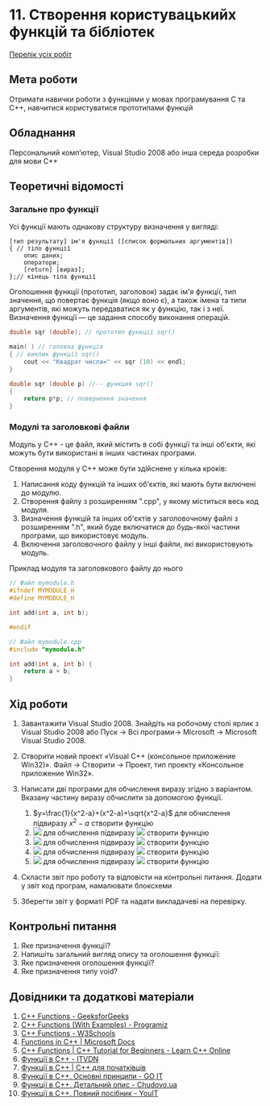 # 11. Створення користувацькийх функцій та бібліотек

[Перелік усіх робіт](../README.md)

## Мета роботи 

Отримати навички роботи з функціями у мовах програмування C та С++, навчитися користуватися прототипами функцій

## Обладнання

Персональний комп’ютер, Visual Studio 2008 або інша середа розробки для мови C++

## Теоретичні відомості

### Загальне про функції

Усі функції мають однакову структуру визначення у вигляді:

```
[тип результату] ім'я функції ([список формальних аргументів])
{ // тіло функції
	опис даних;
	оператори;
	[return] [вираз];
};// кінець тіла функції
```

Оголошення функції (прототип, заголовок) задає ім'я функції, тип значення, що повертає функція (якщо воно є), а також імена та типи аргументів, які можуть передаватися як у функцію, так і з неї. Визначення функції — це задання способу виконання операцій.

```cpp
double sqr (double); // прототип функції sqr()

main( ) // головна функція
{ // виклик функції sqr()
	cout << "Квадрат числа=" << sqr (10) << endl;
}

double sqr (double p) //-- функция sqr()
{ 
	return p*p; // повернення значення
} 

```

### Модулі та заголовкові файли

Модуль у С++ - це файл, який містить в собі функції та інші об'єкти, які можуть бути використані в інших частинах програми.

Створення модуля у С++ може бути здійснене у кілька кроків:

1. Написання коду функцій та інших об'єктів, які мають бути включені до модулю.
2. Створення файлу з розширенням ".cpp", у якому міститься весь код модуля.
3. Визначення функцій та інших об'єктів у заголовочному файлі з розширенням ".h", який буде включатися до будь-якої частини програми, що використовує модуль.
4. Включення заголовочного файлу у інші файли, які використовують модуль.


Приклад модуля та заголовкового файлу до нього

```cpp
// Файл mymodule.h
#ifndef MYMODULE_H
#define MYMODULE_H

int add(int a, int b);

#endif
```

```cpp
// Файл mymodule.cpp
#include "mymodule.h"

int add(int a, int b) {
    return a + b;
}
```

## Хід роботи

1. Завантажити Visual Studio 2008. Знайдіть на робочому столі ярлик з Visual Studio 2008 або Пуск → Всі програми→ Microsoft → Microsoft Visual Studio 2008.

2. Створити новий проект «Visual C++ (консольное приложение Win32)». Файл → Cтворити → Проект, тип проекту «Консольное приложение Win32».

3. Написати дві програми для обчислення виразу згідно з варіантом. Вказану частину виразу обчислити за допомогою функції.

	1. $`y=\frac{1}{x^2-a}+(x^2-a)+\sqrt{x^2-a}`$ для обчислення підвиразу $`x^2-a`$ створити функцію 
	2. ![](img/07-020.png) для обчислення підвиразу ![](img/07-025.png) створити функцію 
	3. ![](img/07-030.png) для обчислення підвиразу ![](img/07-035.png) створити функцію 
	4. ![](img/07-040.png) для обчислення підвиразу ![](img/07-045.png) створити функцію 
	5. ![](img/07-050.png) для обчислення підвиразу ![](img/07-055.png) створити функцію 

4. Скласти звіт про роботу та відповісти на контрольні питання. Додати у звіт код програм, намалювати блоксхеми

5. Зберегти звіт у форматі PDF та надати викладачеві на перевірку.

## Контрольні питання

1. Яке призначення функції?
2. Напишіть загальний вигляд опису та оголошення функції:
3. Яке призначення оголошення функції?
4. Яке призначення типу void? 

## Довідники та додаткові матеріали

1. [C++ Functions - GeeksforGeeks](https://www.geeksforgeeks.org/functions-in-cpp/)
2. [C++ Functions (With Examples) - Programiz](https://www.programiz.com/cpp-programming/functions)
3. [C++ Functions - W3Schools](https://www.w3schools.com/cpp/cpp_functions.asp)
4. [Functions in C++ | Microsoft Docs](https://docs.microsoft.com/en-us/cpp/cpp/functions-cpp?view=msvc-160)
5. [C++ Functions | C++ Tutorial for Beginners - Learn C++ Online](https://www.learncplusplus.org/c-plus-plus-functions/)
6. [Функції в C++ - ITVDN](https://itvdn.com/uk/blog/article/functions-v-cpp)
7. [Функції в C++ | C++ для початківців](https://proglive.net/cpp/funktsiyi-v-cpp)
8. [Функції в C++. Основні принципи - GO IT](https://goit.ua/blog/articles/funktsiyi-v-c-osnovni-principi/)
9. [Функції в С++. Детальний опис - Chudovo.ua](https://chudovo.ua/library/programming/languages/cpp/35/)
10. [Функції в C++. Повний посібник - YouIT](https://youit.com.ua/funktsii-v-c/)